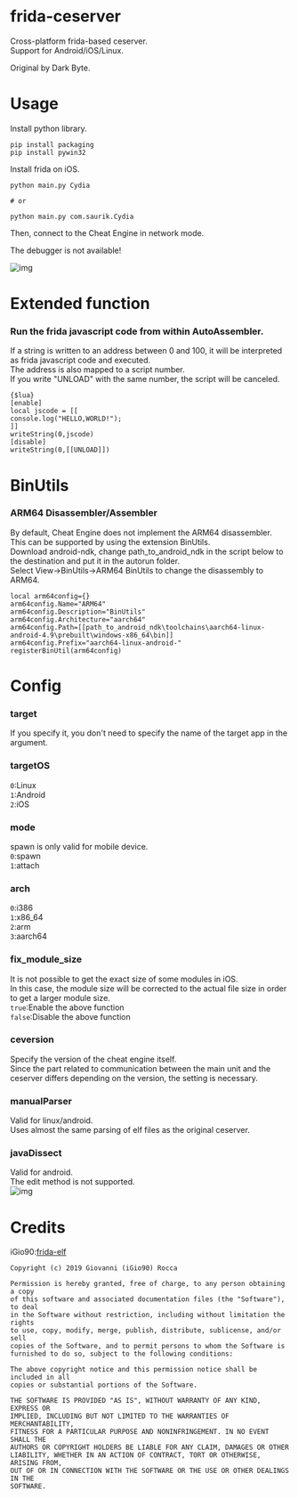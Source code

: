 # frida-ceserver

Cross-platform frida-based ceserver.  
Support for Android/iOS/Linux.

Original by Dark Byte.

# Usage

Install python library.

```
pip install packaging
pip install pywin32
```

Install frida on iOS.

```
python main.py Cydia

# or

python main.py com.saurik.Cydia
```

Then, connect to the Cheat Engine in network mode.

The debugger is not available!

![img](https://user-images.githubusercontent.com/56913432/120924433-baa86600-c70e-11eb-8794-ab5c28ec50b6.png)

# Extended function

### Run the frida javascript code from within AutoAssembler.

If a string is written to an address between 0 and 100, it will be interpreted as frida javascript code and executed.  
The address is also mapped to a script number.  
If you write "UNLOAD" with the same number, the script will be canceled.

```
{$lua}
[enable]
local jscode = [[
console.log("HELLO,WORLD!");
]]
writeString(0,jscode)
[disable]
writeString(0,[[UNLOAD]])
```

# BinUtils

### ARM64 Disassembler/Assembler

By default, Cheat Engine does not implement the ARM64 disassembler.  
This can be supported by using the extension BinUtils.  
Download android-ndk, change path_to_android_ndk in the script below to the destination and put it in the autorun folder.  
Select View->BinUtils->ARM64 BinUtils to change the disassembly to ARM64.

```
local arm64config={}
arm64config.Name="ARM64"
arm64config.Description="BinUtils"
arm64config.Architecture="aarch64"
arm64config.Path=[[path_to_android_ndk\toolchains\aarch64-linux-android-4.9\prebuilt\windows-x86_64\bin]]
arm64config.Prefix="aarch64-linux-android-"
registerBinUtil(arm64config)
```

# Config

### target

If you specify it, you don't need to specify the name of the target app in the argument.

### targetOS

`0`:Linux  
`1`:Android  
`2`:iOS

### mode

spawn is only valid for mobile device.  
`0`:spawn  
`1`:attach

### arch

`0`:i386  
`1`:x86_64  
`2`:arm  
`3`:aarch64

### fix_module_size

It is not possible to get the exact size of some modules in iOS.  
In this case, the module size will be corrected to the actual file size in order to get a larger module size.  
`true`:Enable the above function  
`false`:Disable the above function

### ceversion

Specify the version of the cheat engine itself.  
Since the part related to communication between the main unit and the ceserver differs depending on the version, the setting is necessary.

### manualParser

Valid for linux/android.  
Uses almost the same parsing of elf files as the original ceserver.

### javaDissect

Valid for android.  
The edit method is not supported.  
![img](https://user-images.githubusercontent.com/96031346/148321374-ee8e51de-268a-468d-8b1e-ee17c7e6e4ca.png)


# Credits

iGio90:[frida-elf](https://github.com/iGio90/frida-elf)

```
Copyright (c) 2019 Giovanni (iGio90) Rocca

Permission is hereby granted, free of charge, to any person obtaining a copy
of this software and associated documentation files (the "Software"), to deal
in the Software without restriction, including without limitation the rights
to use, copy, modify, merge, publish, distribute, sublicense, and/or sell
copies of the Software, and to permit persons to whom the Software is
furnished to do so, subject to the following conditions:

The above copyright notice and this permission notice shall be included in all
copies or substantial portions of the Software.

THE SOFTWARE IS PROVIDED "AS IS", WITHOUT WARRANTY OF ANY KIND, EXPRESS OR
IMPLIED, INCLUDING BUT NOT LIMITED TO THE WARRANTIES OF MERCHANTABILITY,
FITNESS FOR A PARTICULAR PURPOSE AND NONINFRINGEMENT. IN NO EVENT SHALL THE
AUTHORS OR COPYRIGHT HOLDERS BE LIABLE FOR ANY CLAIM, DAMAGES OR OTHER
LIABILITY, WHETHER IN AN ACTION OF CONTRACT, TORT OR OTHERWISE, ARISING FROM,
OUT OF OR IN CONNECTION WITH THE SOFTWARE OR THE USE OR OTHER DEALINGS IN THE
SOFTWARE.
```

